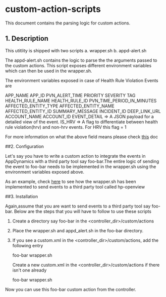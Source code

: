 # custom-action-scripts
This document contains the parsing logic for custom actions.

## 1. Description
This utitlity is shipped with two scripts
 a. wrapper.sh
 b. appd-alert.sh
 
The appd-alert.sh contains the logic to parse the the arguments passed to the custom actions. This script exposes different environment 
variables which can then be used in the wrapper.sh. 

The environment variables exposed in case of Health Rule Violation Events are 

APP_NAME
APP_ID
PVN_ALERT_TIME
PRIORITY
SEVERITY 
TAG
HEALTH_RULE_NAME
HEALTH_RULE_ID
PVN_TIME_PERIOD_IN_MINUTES
AFFECTED_ENTITY_TYPE
AFFECTED_ENTITY_NAME
AFFECTED_ENTITY_ID
SUMMARY_MESSAGE
INCIDENT_ID
DEEP_LINK_URL
ACCOUNT_NAME
ACCOUNT_ID 
EVENT_DETAIL => A JSON payload for a detailed view of the event.
IS_HRV => A flag to differentiate between health rule violation(hrv) and non-hrv events. For HRV this flag = 1

For more information on what the above field means please check [this](https://docs.appdynamics.com/display/PRO42/Build+a+Custom+Action) doc


##2. Configuration

Let's say you have to write a custom action to integrate the events in AppDynamics with a third party tool say foo-bar.The entire logic of 
sending the event to foo-bar needs to be implemented in the wrapper.sh using the environment variables exposed above. 

As an example, check [here](https://github.com/Appdynamics/hpopenview-alerting-extension/blob/master/wrapper.sh) to see how the wrapper.sh has been implemented to send events to a third party tool called hp-openview 




##3. Installation

Again,assume that you are want to send events to a third party tool say foo-bar. Below are the steps 
that you will have to follow to use these scripts

1. Create a directory say foo-bar in the <controller_dir>/custom/actions
2. Place the wrapper.sh and appd_alert.sh in the foo-bar directory. 
3. If you see a custom.xml in the <controller_dir>/custom/actions, add the following entry

      <action>
        <type>foo-bar</type>
        <executable>wrapper.sh</executable>
      </action>
      
   Create a new custom.xml in the <controller_dir>/custom/actions if there isn't one already  
   
     <custom-actions>
        <action>
     	    <type>foo-bar</type>
          <executable>wrapper.sh</executable>
         </action>
     </custom-actions>
   


Now you can use this foo-bar custom action from the controller. 





